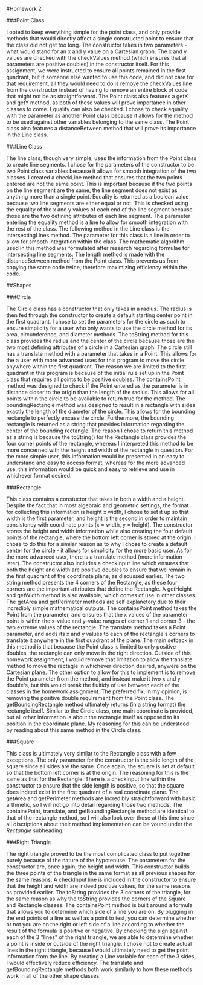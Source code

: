 #Homework 2 

###Point Class

I opted to keep everything simple for the point class, and only provide methods that would directly affect a single constructed point to ensure that the class did not get too long. The constructor takes in two parameters - what would stand for an x and y value on a Cartesian graph. The x and y values are checked with the checkValues method (which ensures that all parameters are positive doubles) in the constructor itself. For this assignment, we were instructed to ensure all points remained in the first quadrant, but if someone else wanted to use this code, and did not care for that requirement, all they would need to do is remove the checkValues line from the constructor instead of having to remove an entire block of code that might not be as straightforward. The Point class also features a getX and getY method, as both of these values will prove importance in other classes to come. Equality can also be checked. I chose to check equality with the parameter as another Point class because it allows for the method to be used against other variables belonging to the same class. The Point class also features a distanceBetween method that will prove its importance in the Line class.

###Line Class

The line class, though very simple, uses the information from the Point class to create line segments. I chose for the parameters of the constructor to be two Point class variables because it allows for smooth integration of the two classes. I created a checkLine method that ensures that the two points entered are not the same point. This is important because if the two points on the line segment are the same, the line segment does not exist as anything more than a single point. Equality is returned as a boolean value because two line segments are either equal or not. This is checked using the equality of the x and y values of each end of the line segment because those are the two defining attributes of each line segment. The parameter entering the equality method is a line to allow for smooth integration with the rest of the class. The following method in the Line class is the intersectingLines method. The parameter for this class is a line in order to allow for smooth integration within the class. The mathematic algorithm used in this method was formulated after research regarding formulae for intersecting line segments. The length method is made with the distanceBetween method from the Point class. This prevents us from copying the same code twice, therefore maximizing efficiency within the code.

##Shapes

###Circle

The Circle class has a constructor that only takes in a radius. The radius is then fed through the constructor to create a default starting center point in the first quadrant. I chose to set the parameters for the circle as such to ensure simplicity for a user who only wants to use the circle method for its area, circumference, and diameter methods. The toString method for this class provides the radius and the center of the circle because those are the two most defining attributes of a circle in a Cartesian graph. The circle still has a translate method with a parameter that takes in a Point. This allows for the a user with more advanced uses for this program to move the circle anywhere within the first quadrant. The reason we are limited to the first quadrant in this program is because of the initial rule set up in the Point class that requires all points to be positive doubles. The containsPoint method was designed to check if the Point entered as the parameter is in distance closer to the origin than the length of the radius. This allows for all points within the circle to be available to return true for the method. The boundingRectangle method was designed to result in a rectangle with sides exactly the length of the diameter of the circle. This allows for the bounding rectangle to perfectly encase the circle. Furthermore, the bounding rectangle is returned as a string that provides information regarding the center of the bounding rectangle. The reason I chose to return this method as a string is because the toString() for the Rectangle class provides the four corner points of the rectangle, whereas I interpreted this method to be more concerned with the height and width of the rectangle in question. For the more simple user, this information would be presented in an easy to understand and easy to access format, whereas for the more advanced use, this information would be quick and easy to retrieve and use in whichever format desired. 


###Rectangle

This class contains a constuctor that takes in both a width and a height. Despite the fact that in most algebraic and geometric settings, the format for collecting this information is height x width, I chose to set it up so that width is the first parameter, and height is the second in order to maintain consistency with coordinate points (x = width, y = height). The constructor stores the height and width information while also creating the four default points of the rectangle, where the bottom left corner is stored at the origin. I chose to do this for a similar reason as to why I chose to create a default center for the circle - it allows for simplicity for the more basic user. As for the more advanced user, there is a translate method (more information later). The constructor also includes a checkInput line which ensures that both the height and width are positive doubles to ensure that we remain in the first quadrant of the coordinate plane, as discussed earlier. The two string method presents the 4 corners of the Rectangle, as these four corners are the important attributes that define the Rectangle. A getHeight and getWidth method is also available, which comes of use in other classes. The getArea and getPerimeter methods are self explanetory due to their incredibly simple mathematical outputs. The containsPoint method takes the Point from the parameter, and ensures that the x values of the parameter point is within the x-value and y-value ranges of corner 1 and corner 3 - the two extreme values of the rectangle. The translate method takes a Point parameter, and adds its x and y values to each of the rectangle's corners to translate it anywhere in the first quadrant of the plane. The main setback in this method is that because the Point class is limited to only positive doubles, the rectangle can only move in the right direction. Outside of this homework assignment, I would remove that limitation to allow the translate method to move the rectagle in whichever direction desired, anywere on the Cartesian plane. The other option to allow for this to implement is to remove the Point parameter from the method, and instead make it two x and y double's, but this would break the fluitidy of use between each of the classes in the homework assignment. The preferred fix, in my opinion, is removing the positive double requirement from the Point class. The getBoundingRectangle method ultimately returns (in a string format) the rectangle itself. Similar to the Circle class, one main coordinate is provided, but all other information is about the rectangle itself as opposed to its position in the coordinate plane. My reasoning for this can be understood by reading about this same method in the Circle class.

###Square

This class is ultimately very similar to the Rectangle class with a few exceptions. The only parameter for the constructor is the side length of the square since all sides are the same. Once again, the square is set at default so that the bottom left corner is at the origin. The reasoning for this is the same as that for the Rectangle. There is a checkInput line within the constructor to ensure that the side length is positive, so that the square does indeed exist in the first quadrant of a real coordinate plane. The getArea and getPerimeter methods are incredibly straightforward with basic arthmetic, so I will not go into detail regarding those two methods. The containsPoint, translate, and getBoundingRectangle method are identical to that of the rectangle method, so I will also look over those at this time since all discriptions about their method implementation can be vound under the *Rectangle* subheading.

###Right Triangle

The right triangle proved to be the most complicated class to put together purely because of the nature of the hypotenuse. The parameters for the constructor are, once again, the height and width. This constructor builds the three points of the triangle in the same format as all previous shapes for the same reasons. A checkInput line is included in the constructor to ensure that the height and width are indeed positive values, for the same reasons as provided earlier. The toString provides the 3 corners of the triangle, for the same reason as why the toString provides the corners of the Square and Rectangle classes. The containsPoint method is built around a formula that allows you to determine which side of a line you are on. By plugging in the end points of a line as well as a point to test, you can determine whether or not you are on the right or left side of a line according to whether the result of the formula is positive or negative. By checking the sign against each of the 3 "lines" of the right triangle, we are able to determine whether a point is inside or outside of the right triangle. I chose not to create actual lines in the right triangle, because I would ultimately need to get the point information from the line. By creating a Line variable for each of the 3 sides, I would effectively reduce efficiency. The translate and getBoundingRectangle methods both work similarly to how these methods work in all of the other shape classes.